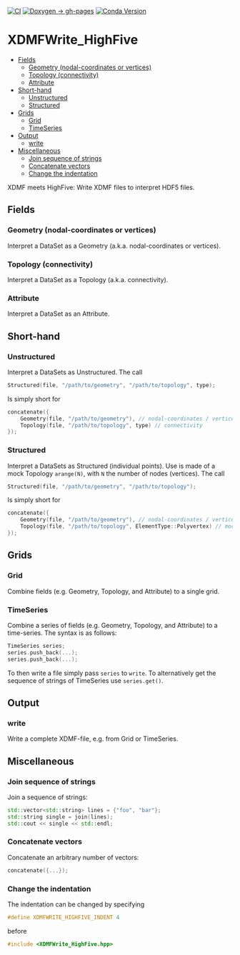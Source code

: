 [![CI](https://github.com/tdegeus/XDMFWrite_HighFive/workflows/CI/badge.svg)](https://github.com/tdegeus/XDMFWrite_HighFive/actions)
[![Doxygen -> gh-pages](https://github.com/tdegeus/XDMFWrite_HighFive/workflows/gh-pages/badge.svg)](https://tdegeus.github.io/XDMFWrite_HighFive)
[![Conda Version](https://img.shields.io/conda/vn/conda-forge/XDMFWrite_HighFive.svg)](https://anaconda.org/conda-forge/XDMFWrite_HighFive)

# XDMFWrite_HighFive

<!-- MarkdownTOC -->

- [Fields](#fields)
    - [Geometry \(nodal-coordinates or vertices\)](#geometry-nodal-coordinates-or-vertices)
    - [Topology \(connectivity\)](#topology-connectivity)
    - [Attribute](#attribute)
- [Short-hand](#short-hand)
    - [Unstructured](#unstructured)
    - [Structured](#structured)
- [Grids](#grids)
    - [Grid](#grid)
    - [TimeSeries](#timeseries)
- [Output](#output)
    - [write](#write)
- [Miscellaneous](#miscellaneous)
    - [Join sequence of strings](#join-sequence-of-strings)
    - [Concatenate vectors](#concatenate-vectors)
    - [Change the indentation](#change-the-indentation)

<!-- /MarkdownTOC -->

XDMF meets HighFive: Write XDMF files to interpret HDF5 files.

## Fields

### Geometry (nodal-coordinates or vertices)

Interpret a DataSet as a Geometry (a.k.a. nodal-coordinates or vertices).

### Topology (connectivity)

Interpret a DataSet as a Topology (a.k.a. connectivity).

### Attribute 

Interpret a DataSet as an Attribute. 

## Short-hand

### Unstructured

Interpret a DataSets as Unstructured. 
The call

```cpp
Structured(file, "/path/to/geometry", "/path/to/topology", type);
```

Is simply short for 

```cpp
concatenate({
    Geometry(file, "/path/to/geometry"), // nodal-coordinates / vertices
    Topology(file, "/path/to/topology", type) // connectivity
});
```

### Structured

Interpret a DataSets as Structured (individual points). 
Use is made of a mock Topology `arange(N)`, with `N` the number of nodes (vertices).
The call

```cpp
Structured(file, "/path/to/geometry", "/path/to/topology");
```

Is simply short for 

```cpp
concatenate({
    Geometry(file, "/path/to/geometry"), // nodal-coordinates / vertices
    Topology(file, "/path/to/topology", ElementType::Polyvertex) // mock connectivity
});
```

## Grids

### Grid

Combine fields (e.g. Geometry, Topology, and Attribute) to a single grid.

### TimeSeries

Combine a series of fields (e.g. Geometry, Topology, and Attribute) to a time-series.
The syntax is as follows:

```cpp
TimeSeries series;
series.push_back(...);
series.push_back(...);
```

To then write a file simply pass `series` to `write`. 
To alternatively get the sequence of strings of TimeSeries use `series.get()`.

## Output

### write

Write a complete XDMF-file, e.g. from Grid or TimeSeries.

## Miscellaneous 

### Join sequence of strings

Join a sequence of strings:

```cpp
std::vector<std::string> lines = {"foo", "bar"};
std::string single = join(lines);
std::cout << single << std::endl;
```

### Concatenate vectors

Concatenate an arbitrary number of vectors:

```cpp
concatenate({...});
```

### Change the indentation

The indentation can be changed by specifying 

```cpp
#define XDMFWRITE_HIGHFIVE_INDENT 4
```

before

```cpp
#include <XDMFWrite_HighFive.hpp>
```
